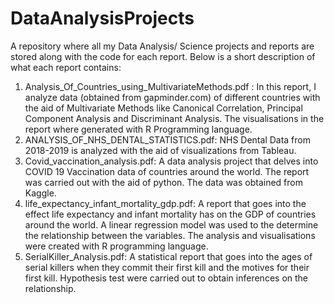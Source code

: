 # DataAnalysisProjects

A repository where all my Data Analysis/ Science projects and reports are stored along with the code for each report. Below is a short description of what each report contains:

1. Analysis_Of_Countries_using_MultivariateMethods.pdf : In this report, I analyze data (obtained from gapminder.com) of different countries with the aid of Multivariate Methods like Canonical Correlation, Principal Component Analysis and Discriminant Analysis. The visualisations in the report where generated with R Programming language.
2. ANALYSIS_OF_NHS_DENTAL_STATISTICS.pdf: NHS Dental Data from 2018-2019 is analyzed with the aid of visualizations from Tableau.
3. Covid_vaccination_analysis.pdf: A data analysis project that delves into COVID 19 Vaccination data of countries around the world. The report was carried out with the aid of python. The data was obtained from Kaggle.
4. life_expectancy_infant_mortality_gdp.pdf: A report that goes into the effect life expectancy and infant mortality has on the GDP of countries around the world. A linear regression model was used to the determine the relationship between the variables. The analysis and visualisations were created with R programming language.
5. SerialKiller_Analysis.pdf: A statistical report that goes into the ages of serial killers when they commit their first kill and the motives for their first kill. Hypothesis test were carried out to obtain inferences on the relationship.

